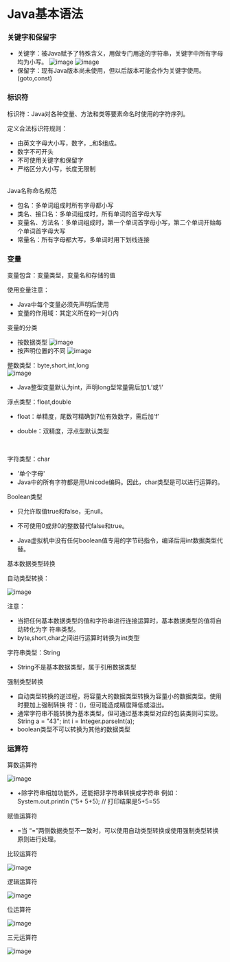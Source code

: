 # Java基本语法

### 关键字和保留字
 - 关键字：被Java赋予了特殊含义，用做专门用途的字符串，关键字中所有字母均为小写。
 ![image](images/关键字.png)
 ![image](images/关键字2.png)
 - 保留字：现有Java版本尚未使用，但以后版本可能会作为关键字使用。(goto,const)

### 标识符
标识符：Java对各种变量、方法和类等要素命名时使用的字符序列。    

定义合法标识符规则：
 - 由英文字母大小写，数字，_和$组成。
 - 数字不可开头
 - 不可使用关键字和保留字
 - 严格区分大小写，长度无限制
 
 <br> 
 Java名称命名规范  
 
 - 包名：多单词组成时所有字母都小写
 - 类名、接口名：多单词组成时，所有单词的首字母大写
 - 变量名、方法名：多单词组成时，第一个单词首字母小写，第二个单词开始每个单词首字母大写
 - 常量名：所有字母都大写，多单词时用下划线连接  
 
 ### 变量
变量包含：变量类型，变量名和存储的值  

使用变量注意：
 - Java中每个变量必须先声明后使用
 - 变量的作用域：其定义所在的一对{}内

变量的分类
 - 按数据类型
  ![image](images/数据类型.png)
 - 按声明位置的不同
 ![image](images/变量类型.png)
  
  
整数类型：byte,short,int,long   
![image](images/整数类型.png)

 - Java整型变量默认为int，声明long型常量需后加‘L’或‘l’
 
浮点类型：float,double  

 - float：单精度，尾数可精确到7位有效数字，需后加‘f’

 - double：双精度，浮点型默认类型  
 
<br>

字符类型：char   
 - '单个字母'
 - Java中的所有字符都是用Unicode编码。因此，char类型是可以进行运算的。  



Boolean类型  

 - 只允许取值true和false，无null。  

 - 不可使用0或非0的整数替代false和true。
 - Java虚拟机中没有任何boolean值专用的字节码指令，编译后用int数据类型代替。

基本数据类型转换

自动类型转换：


![image](images/基本数据类型转换.png)

注意：
 - 当把任何基本数据类型的值和字符串进行连接运算时，基本数据类型的值将自动转化为字
符串类型。
 - byte,short,char之间进行运算时转换为int类型

字符串类型：String  
 - String不是基本数据类型，属于引用数据类型

强制类型转换
 - 自动类型转换的逆过程，将容量大的数据类型转换为容量小的数据类型。使用时要加上强制转换
符：()，但可能造成精度降低或溢出。
 - 通常字符串不能转换为基本类型，但可通过基本类型对应的包装类则可实现。   
 String a = "43"; int i = Integer.parselnt(a);
 - boolean类型不可以转换为其他的数据类型
 
 ### 运算符
算数运算符

![image](images/运算符.png)

 - +除字符串相加功能外，还能把非字符串转换成字符串
 例如：System.out.println (“5+ 5+5); // 打印结果是5+5=55
 
赋值运算符
 - =当 “=”两侧数据类型不一致时，可以使用自动类型转换或使用强制类型转换原则进行处理。
 
比较运算符

![image](images/比较运算符.png)

逻辑运算符

![image](images/逻辑运算符.png)

位运算符

![image](images/位运算符.png)

三元运算符

![image](images/三元运算符.png)
